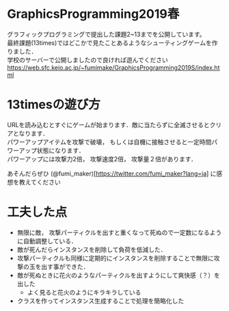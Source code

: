 # GraphicsProgramming2019春
グラフィックプログラミングで提出した課題2~13までを公開しています。  
最終課題(13times)ではどこかで見たことあるようなシューティングゲームを作りました．  
学校のサーバーで公開しましたので良ければ遊んでください
https://web.sfc.keio.ac.jp/~fumimake/GraphicsProgramming2019S/index.html


# 13timesの遊び方
URLを読み込むとすぐにゲームが始まります．敵に当たらずに全滅させるとクリアとなります．  
パワーアップアイテムを攻撃で破壊， もしくは自機に接触させると一定時間パワーアップ状態になります．  
パワーアップには攻撃力2倍， 攻撃速度2倍， 攻撃量２倍があります．  

あそんだらぜひ (@fumi_maker)[https://twitter.com/fumi_maker?lang=ja] に感想を教えてください

# 工夫した点
- 無限に敵， 攻撃パーティクルを出すと重くなって死ぬので一定数になるように自動調整している．
 - 敵が死んだらインスタンスを削除して負荷を低減した．
 - 攻撃パーティクルも同様に定期的にインスタンスを削除することで無限に攻撃の玉を出す事ができた．
- 敵が死ぬときに花火のようなパーティクルを出すようにして爽快感（？）を出した
  - よく見ると花火のようにキラキラしている
- クラスを作ってインスタンス生成することで処理を簡略化した
